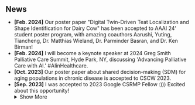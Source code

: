 <h2 id="awards" style="margin: 20px 0px 10px;">News</h2>


<ul>
<li><strong>[Feb. 2024]</strong> Our poster paper "Digital Twin-Driven Teat Localization and Shape Identification for Dairy Cow" has been accepted to AAAI 24' student poster program, with amazing coauthors Aarushi, Yuting, Tiancheng, Dr. Matthias Wieland, Dr. Parminder Basran, and Dr. Ken Birman!</li>
<li><strong>[Feb. 2024]</strong> I will become a keynote speaker at 2024 Greg Smith Palliative Care Summit, Hyde Park, NY, discussing 'Advancing Palliative Care with AI.' #AIinHealthcare.</li>
<li><strong>[Oct. 2023]</strong> Our poster paper about shared decision-making (SDM) for aging populations in chronic disease is accepted to CSCW 2023.</li>
<li><strong>[Sep. 2023]</strong> I was accepted to 2023 Google CSRMP Fellow :))) Excited about this opportunity!  </li>
<details>
  <summary>Show More</summary>
  <li><strong>[Aug. 2023]</strong> Our department graduate student association received $2500 service funding for Fall 2023!</li>
  <li><strong>[Jun. 2023]</strong> I was accepted to 2023 WHO/Cochrane/Cornell University Summer Institute and received fellowship from Human Centered Design Department ($1500).</li>
  <li><strong>[Apr. 2023]</strong> I received fundings from Cornell Institute for Healthy Futures (CIHF) Research Grant ($500) and will be in Mexico City for EDRA 2023!</li>
</details>

</ul>
